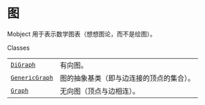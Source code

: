 # 图

Mobject 用于表示数学图表（想想图论，而不是绘图）。

Classes

|||
|-|-|
[`DiGraph`]()|有向图。
[`GenericGraph`]()|图的抽象基类（即与边连接的顶点的集合）。
[`Graph`]()|无向图（顶点与边相连）。
